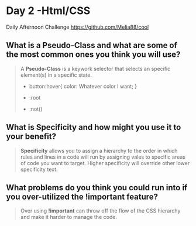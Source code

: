 # Day 2 -Html/CSS
Daily Afternoon Challenge https://github.com/Melia88/cool

## What is a Pseudo-Class and what are some of the most common ones you think you will use? 

> A **Pseudo-Class** is a keywork selector that selects an specific element(s) in a specific state. 
>
>+ button:hover{
    color: Whatever color I want;
  }
>+ :root
>
>+ :not()

## What is Specificity and how might you use it to your benefit?

> **Specificity** allows you to assign a hierarchy to the order in which rules and lines in a code will run by assigning vales to specific areas of code you want to target. Higher specificity will override other lower specificity text.

## What problems do you think you could run into if you over-utilized the !important feature?

> Over using **!important** can throw off the flow of the CSS hierarchy and make it harder to manage the code.